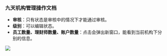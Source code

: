 ﻿<link href="/css/erp_docs.css?v=@ViewBag.Version" rel="stylesheet" />

### 九天机构管理操作文档 

- **审核**：只有状态是审核中的情况下才能通过审核。
- **级别**：可以编辑状态。
- **员工数量、理财师数量、账户数量**：点击会弹出新窗口，能看到当前机构下分别的信息。
<img src="/docs/jt/images/jt001.jpg" />
 